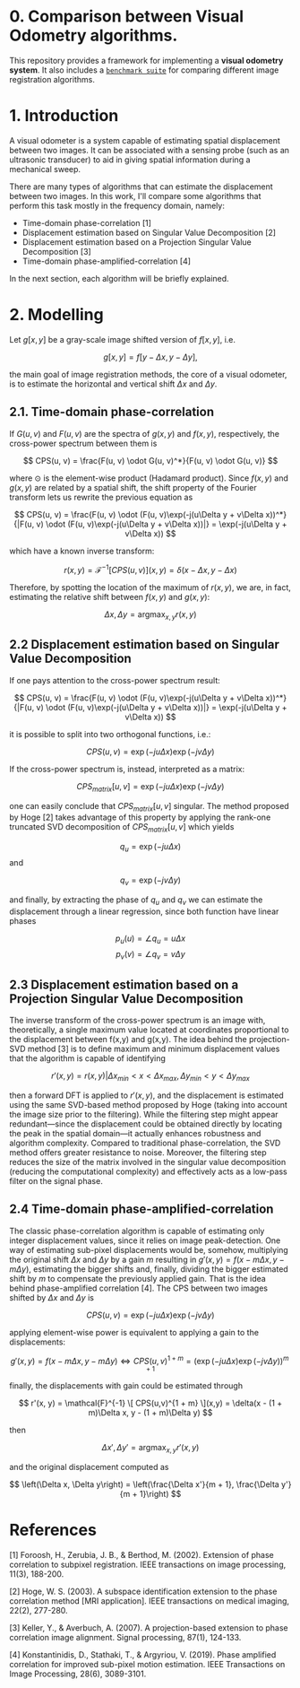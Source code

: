 # 0. Comparison between Visual Odometry algorithms.

This repository provides a framework for implementing a **visual odometry system**. It also includes a [`benchmark suite`](benchmarks/benchmark.ipynb) for comparing different image registration algorithms.

# 1. Introduction <a name="introduction"></a>

A visual odometer is a system capable of estimating spatial displacement between two images. It can be associated with a sensing probe (such as an ultrasonic transducer) to aid in giving spatial information during a mechanical sweep. 

There are many types of algorithms that can estimate the displacement between two images. In this work, I'll compare some algorithms that perform this task mostly in the frequency domain, namely:

* Time-domain phase-correlation [1]
* Displacement estimation based on Singular Value Decomposition [2]
* Displacement estimation based on a Projection Singular Value Decomposition [3]
* Time-domain phase-amplified-correlation [4]

In the next section, each algorithm will be briefly explained.

# 2. Modelling <a name="modelling"></a>

Let $g[x, y]$ be a gray-scale image shifted version of $f[x, y]$, i.e.

$$
g[x, y] = f[y - \Delta x, y - \Delta y],
$$

the main goal of image registration methods, the core of a visual odometer, is to estimate the horizontal and vertical shift $\Delta x$ and $\Delta y$.

## 2.1. Time-domain phase-correlation

If $G(u, v)$ and $F(u, v)$ are the spectra of $g(x, y)$ and $f(x, y)$, respectively, the cross-power spectrum between them is

$$
CPS(u, v) = \frac{F(u, v) \odot G(u, v)^*}{F(u, v) \odot G(u, v)}
$$

where $\odot$ is the element-wise product (Hadamard product). Since $f(x,y)$ and $g(x,y)$ are related by a spatial shift, the shift property of the Fourier transform lets us rewrite the previous equation as 

$$
CPS(u, v) = \frac{F(u, v) \odot (F(u, v)\exp(-j(u\Delta y + v\Delta x))^*}{|F(u, v) \odot (F(u, v)\exp(-j(u\Delta y + v\Delta x))|} = \exp(-j(u\Delta y + v\Delta x))
$$

which have a known inverse transform:

$$
r(x, y) = \mathcal{F}^{-1} [ CPS(u, v) ] (x,y) = \delta(x - \Delta x, y - \Delta x)
$$

Therefore, by spotting the location of the maximum of $r(x,y)$, we are, in fact, estimating the relative shift between $f(x,y)$ and $g(x,y)$:

$$
\Delta x, \Delta y = \text{arg}\max_{x,y} r(x,y)
$$

## 2.2 Displacement estimation based on Singular Value Decomposition

If one pays attention to the cross-power spectrum result:

$$
CPS(u, v) = \frac{F(u, v) \odot (F(u, v)\exp(-j(u\Delta y + v\Delta x))^*}{|F(u, v) \odot (F(u, v)\exp(-j(u\Delta y + v\Delta x))|} = \exp(-j(u\Delta y + v\Delta x))
$$

it is possible to split into two orthogonal functions, i.e.:

$$
CPS(u,v) = \exp(-j u\Delta x) \exp(-j v\Delta y)
$$

If the cross-power spectrum is, instead, interpreted as a matrix:

$$
CPS_{matrix}[u, v] = \exp(-j u\Delta x) \exp(-j v\Delta y)
$$

one can easily conclude that $CPS_{matrix}[u, v]$ singular. The method proposed by Hoge [2] takes advantage of this property by applying the rank-one truncated SVD decomposition of $CPS_{matrix}[u, v]$ which yields

$$
q_u = \exp(-j u \Delta x)
$$
and

$$
q_v = \exp(-j v \Delta y)
$$

and finally, by extracting the phase of $q_u$ and $q_v$ we can estimate the displacement through a linear regression, since both function have linear phases

$$
p_u(u) = \angle q_u =  u \Delta x
$$
$$
p_v(v) = \angle q_v =  v \Delta y
$$

## 2.3 Displacement estimation based on a Projection Singular Value Decomposition

The inverse transform of the cross-power spectrum is an image with, theoretically, a single maximum value located at coordinates proportional to the displacement between f(x,y) and g(x,y). The idea behind the projection-SVD method [3] is to define maximum and minimum displacement values that the algorithm is capable of identifying

$$
r'(x,y) = r(x,y) |  \Delta x_{min} < x < \Delta x_{max}, \Delta y_{min} < y < \Delta y_{max}
$$

then a forward DFT is applied to $r′(x,y)$, and the displacement is estimated using the same SVD-based method proposed by Hoge (taking into account the image size prior to the filtering). While the filtering step might appear redundant—since the displacement could be obtained directly by locating the peak in the spatial domain—it actually enhances robustness and algorithm complexity. Compared to traditional phase-correlation, the SVD method offers greater resistance to noise. Moreover, the filtering step reduces the size of the matrix involved in the singular value decomposition (reducing the computational complexity) and effectively acts as a low-pass filter on the signal phase.

## 2.4 Time-domain phase-amplified-correlation

The classic phase-correlation algorithm is capable of estimating only integer displacement values, since it relies on image peak-detection. One way of estimating sub-pixel displacements would be, somehow, multiplying the original shift $\Delta x$ and $\Delta y$ by a gain $m$ resulting in $g'(x,y)=f(x-m\Delta x, y - m\Delta y)$, estimating the bigger shifts and, finally, dividing the bigger estimated shift by $m$ to compensate the previously applied gain. That is the idea behind phase-amplified correlation [4]. The CPS between two images shifted by $\Delta x$ and $\Delta y$ is

$$
CPS(u,v) = \exp(-j u\Delta x) \exp(-j v\Delta y)
$$

applying element-wise power is equivalent to applying a gain to the displacements:

$$
g'(x,y)=f(x-m\Delta x, y - m\Delta y) \Longleftrightarrow  CPS(u,v)^{1 + m} = (\exp(-j u\Delta x) \exp(-j v\Delta y))^{m+1}
$$

finally, the displacements with gain could be estimated through

$$
r'(x, y) = \mathcal{F}^{-1} \[ CPS(u,v)^{1 + m} \](x,y) = \delta(x - (1 + m)\Delta x, y - (1 + m)\Delta y)
$$

then

$$
\Delta x', \Delta y' = \text{arg}\max_{x,y} r'(x,y)
$$

and the original displacement computed as

$$
\left(\Delta x, \Delta y\right) = \left(\frac{\Delta x'}{m + 1}, \frac{\Delta y'}{m + 1}\right)
$$



# References
[1] Foroosh, H., Zerubia, J. B., & Berthod, M. (2002). Extension of phase correlation to subpixel registration. IEEE transactions on image processing, 11(3), 188-200.

[2] Hoge, W. S. (2003). A subspace identification extension to the phase correlation method [MRI application]. IEEE transactions on medical imaging, 22(2), 277-280.

[3] Keller, Y., & Averbuch, A. (2007). A projection-based extension to phase correlation image alignment. Signal processing, 87(1), 124-133.

[4] Konstantinidis, D., Stathaki, T., & Argyriou, V. (2019). Phase amplified correlation for improved sub-pixel motion estimation. IEEE Transactions on Image Processing, 28(6), 3089-3101.
